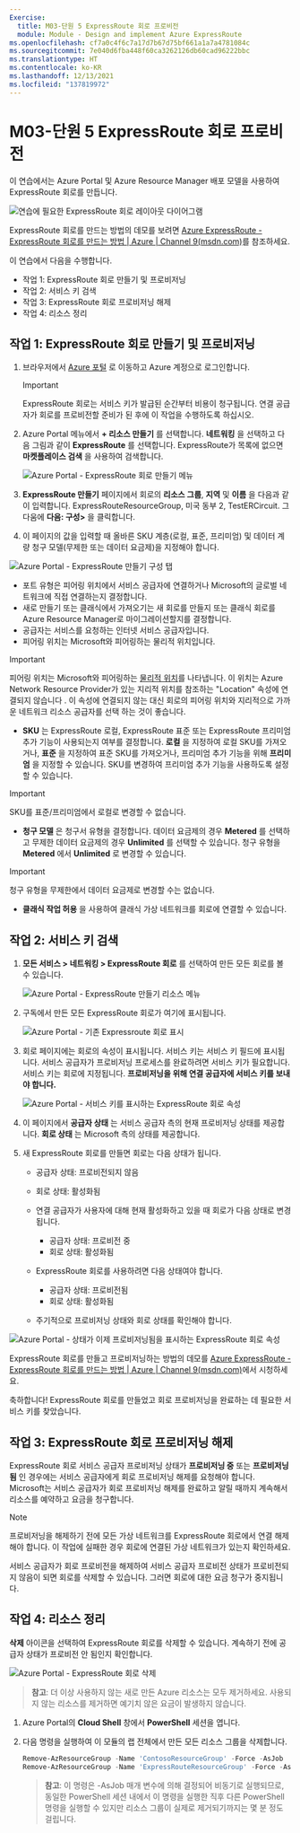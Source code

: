 ```yaml
---
Exercise:
  title: M03-단원 5 ExpressRoute 회로 프로비전
  module: Module - Design and implement Azure ExpressRoute
ms.openlocfilehash: cf7a0c4f6c7a17d7b67d75bf661a1a7a4781084c
ms.sourcegitcommit: 7e040d6fba448f60ca3262126db60cad96222bbc
ms.translationtype: HT
ms.contentlocale: ko-KR
ms.lasthandoff: 12/13/2021
ms.locfileid: "137819972"
---
```

# <a name="m03-unit-5-provision-an-expressroute-circuit"></a>M03-단원 5 ExpressRoute 회로 프로비전

이 연습에서는 Azure Portal 및 Azure Resource Manager 배포 모델을 사용하여 ExpressRoute 회로를 만듭니다. 

![연습에 필요한 ExpressRoute 회로 레이아웃 다이어그램](../media/environment-diagram.png)

ExpressRoute 회로를 만드는 방법의 데모를 보려면 [Azure ExpressRoute - ExpressRoute 회로를 만드는 방법 | Azure | Channel 9(msdn.com)](https://channel9.msdn.com/Blogs/Azure/Azure-ExpressRoute-How-to-create-an-ExpressRoute-circuit?term=ExpressRoute&lang-en=true&pageSize=15&skip=15)를 참조하세요.


이 연습에서 다음을 수행합니다.

+ 작업 1: ExpressRoute 회로 만들기 및 프로비저닝
+ 작업 2: 서비스 키 검색
+ 작업 3: ExpressRoute 회로 프로비저닝 해제
+ 작업 4: 리소스 정리


## <a name="task-1-create-and-provision-an-expressroute-circuit"></a>작업 1: ExpressRoute 회로 만들기 및 프로비저닝

 

1. 브라우저에서 [Azure 포털](https://portal.azure.com/) 로 이동하고 Azure 계정으로 로그인합니다.

   > [!Important] 
   >
   > ExpressRoute 회로는 서비스 키가 발급된 순간부터 비용이 청구됩니다. 연결 공급자가 회로를 프로비전할 준비가 된 후에 이 작업을 수행하도록 하십시오.

2. Azure Portal 메뉴에서 **+ 리소스 만들기** 를 선택합니다. **네트워킹** 을 선택하고 다음 그림과 같이 **ExpressRoute** 를 선택합니다. ExpressRoute가 목록에 없으면 **마켓플레이스 검색** 을 사용하여 검색합니다.

   ![Azure Portal - ExpressRoute 회로 만들기 메뉴](../media/create-expressroute-circuit-menu.png)

3. **ExpressRoute 만들기** 페이지에서 회로의 **리소스 그룹**, **지역** 및 **이름** 을 다음과 같이 입력합니다. ExpressRouteResourceGroup, 미국 동부 2, TestERCircuit. 그다움에 **다음: 구성&gt;** 을 클릭합니다.

4. 이 페이지의 값을 입력할 때 올바른 SKU 계층(로컬, 표준, 프리미엄) 및 데이터 계량 청구 모델(무제한 또는 데이터 요금제)을 지정해야 합니다.

![Azure Portal - ExpressRoute 만들기 구성 탭](../media/expressroute-create-configuration.png)

 

- 포트 유형은 피어링 위치에서 서비스 공급자에 연결하거나 Microsoft의 글로벌 네트워크에 직접 연결하는지 결정합니다.
- 새로 만들기 또는 클래식에서 가져오기는 새 회로를 만들지 또는 클래식 회로를 Azure Resource Manager로 마이그레이션할지를 결정합니다.
- 공급자는 서비스를 요청하는 인터넷 서비스 공급자입니다.
- 피어링 위치는 Microsoft와 피어링하는 물리적 위치입니다.

> [!Important]
>
> 피어링 위치는 Microsoft와 피어링하는 [물리적 위치](https://docs.microsoft.com/en-us/azure/expressroute/expressroute-locations)를 나타냅니다. 이 위치는 Azure Network Resource Provider가 있는 지리적 위치를 참조하는 "Location" 속성에 연결되지 않습니다 . 이 속성에 연결되지 않는 대신 회로의 피어링 위치와 지리적으로 가까운 네트워크 리소스 공급자를 선택 하는 것이 좋습니다.

- **SKU** 는 ExpressRoute 로컬, ExpressRoute 표준 또는 ExpressRoute 프리미엄 추가 기능이 사용되는지 여부를 결정합니다. **로컬** 을 지정하여 로컬 SKU를 가져오거나, **표준** 을 지정하여 표준 SKU를 가져오거나, 프리미엄 추가 기능을 위해 **프리미엄** 을 지정할 수 있습니다. SKU를 변경하여 프리미엄 추가 기능을 사용하도록 설정할 수 있습니다.

> [!Important]
>
> SKU를 표준/프리미엄에서 로컬로 변경할 수 없습니다.

- **청구 모델** 은 청구서 유형을 결정합니다. 데이터 요금제의 경우 **Metered** 를 선택하고 무제한 데이터 요금제의 경우 **Unlimited** 를 선택할 수 있습니다. 청구 유형을 **Metered** 에서 **Unlimited** 로 변경할 수 있습니다.

> [!Important]
>
> 청구 유형을 무제한에서 데이터 요금제로 변경할 수는 없습니다.

- **클래식 작업 허용** 을 사용하여 클래식 가상 네트워크를 회로에 연결할 수 있습니다.

## <a name="task-2-retrieve-your-service-key"></a>작업 2: 서비스 키 검색
 

1. **모든 서비스 &gt; 네트워킹 &gt; ExpressRoute 회로** 를 선택하여 만든 모든 회로를 볼 수 있습니다.

   ![Azure Portal - ExpressRoute 만들기 리소스 메뉴](../media/expressroute-circuit-menu.png)

2. 구독에서 만든 모든 ExpressRoute 회로가 여기에 표시됩니다. 

   ![Azure Portal - 기존 Expressroute 회로 표시](../media/expressroute-circuit-list.png)

3. 회로 페이지에는 회로의 속성이 표시됩니다. 서비스 키는 서비스 키 필드에 표시됩니다. 서비스 공급자가 프로비저닝 프로세스를 완료하려면 서비스 키가 필요합니다. 서비스 키는 회로에 지정됩니다. **프로비저닝을 위해 연결 공급자에 서비스 키를 보내야 합니다.**

   ![Azure Portal - 서비스 키를 표시하는 ExpressRoute 회로 속성](../media/expressroute-circuit-overview.png)

4. 이 페이지에서 **공급자 상태** 는 서비스 공급자 측의 현재 프로비저닝 상태를 제공합니다. **회로 상태** 는 Microsoft 측의 상태를 제공합니다. 

5. 새 ExpressRoute 회로를 만들면 회로는 다음 상태가 됩니다.

   - 공급자 상태: 프로비전되지 않음
   -  회로 상태: 활성화됨



   - 연결 공급자가 사용자에 대해 현재 활성화하고 있을 때 회로가 다음 상태로 변경됩니다.
     - 공급자 상태: 프로비전 중
     -  회로 상태: 활성화됨
   - ExpressRoute 회로를 사용하려면 다음 상태여야 합니다.
     - 공급자 상태: 프로비전됨
     -  회로 상태: 활성화됨
   - 주기적으로 프로비저닝 상태와 회로 상태를 확인해야 합니다.

![Azure Portal - 상태가 이제 프로비저닝됨을 표시하는 ExpressRoute 회로 속성](../media/provisioned.png)

 
ExpressRoute 회로를 만들고 프로비저닝하는 방법의 데모를 [Azure ExpressRoute - ExpressRoute 회로를 만드는 방법 | Azure | Channel 9(msdn.com)](https://channel9.msdn.com/Blogs/Azure/Azure-ExpressRoute-How-to-create-an-ExpressRoute-circuit?term=ExpressRoute&lang-en=true&pageSize=15&skip=15)에서 시청하세요. 

축하합니다! ExpressRoute 회로를 만들었고 회로 프로비저닝을 완료하는 데 필요한 서비스 키를 찾았습니다.

## <a name="task-3-deprovisioning-an-expressroute-circuit"></a>작업 3: ExpressRoute 회로 프로비저닝 해제

ExpressRoute 회로 서비스 공급자 프로비저닝 상태가 **프로비저닝 중** 또는 **프로비저닝됨** 인 경우에는 서비스 공급자에게 회로 프로비저닝 해제를 요청해야 합니다. Microsoft는 서비스 공급자가 회로 프로비저닝 해제를 완료하고 알릴 때까지 계속해서 리소스를 예약하고 요금을 청구합니다.

> [!Note]
>
> 프로비저닝을 해제하기 전에 모든 가상 네트워크를 ExpressRoute 회로에서 연결 해제해야 합니다. 이 작업에 실패한 경우 회로에 연결된 가상 네트워크가 있는지 확인하세요.
>
> 서비스 공급자가 회로 프로비전을 해제하여 서비스 공급자 프로비전 상태가 프로비전되지 않음이 되면 회로를 삭제할 수 있습니다. 그러면 회로에 대한 요금 청구가 중지됩니다.

## <a name="task-4-clean-up-resources"></a>작업 4: 리소스 정리

**삭제** 아이콘을 선택하여 ExpressRoute 회로를 삭제할 수 있습니다. 계속하기 전에 공급자 상태가 프로비전 안 됨인지 확인합니다.

![Azure Portal - ExpressRoute 회로 삭제](../media/expressroute-circuit-delete.png)


   >**참고**: 더 이상 사용하지 않는 새로 만든 Azure 리소스는 모두 제거하세요. 사용되지 않는 리소스를 제거하면 예기치 않은 요금이 발생하지 않습니다.

1. Azure Portal의 **Cloud Shell** 창에서 **PowerShell** 세션을 엽니다.

1. 다음 명령을 실행하여 이 모듈의 랩 전체에서 만든 모든 리소스 그룹을 삭제합니다.

   ```powershell
   Remove-AzResourceGroup -Name 'ContosoResourceGroup' -Force -AsJob
   Remove-AzResourceGroup -Name 'ExpressRouteResourceGroup' -Force -AsJob
   ```
   >**참고**: 이 명령은 -AsJob 매개 변수에 의해 결정되어 비동기로 실행되므로, 동일한 PowerShell 세션 내에서 이 명령을 실행한 직후 다른 PowerShell 명령을 실행할 수 있지만 리소스 그룹이 실제로 제거되기까지는 몇 분 정도 걸립니다.


